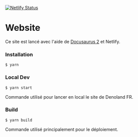 [![Netlify Status](https://api.netlify.com/api/v1/badges/c161329c-0263-49f5-a813-1791b09632b1/deploy-status)](https://app.netlify.com/sites/denoland-fr/deploys)

# Website

Ce site est lancé avec l'aide de [Docusaurus 2](https://v2.docusaurus.io/) et Netlify.

### Installation

```
$ yarn
```

### Local Dev

```
$ yarn start
```

Commande utilisé pour lancer en local le site de Denoland FR.

### Build

```
$ yarn build
```

Commande utilisé principalement pour le déploiement.

